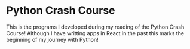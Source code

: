 # Python Crash Course

This is the programs I developed during my reading of the Python Crash Course! Although I have writting apps in React in the past this marks the beginning of my journey with Python!
